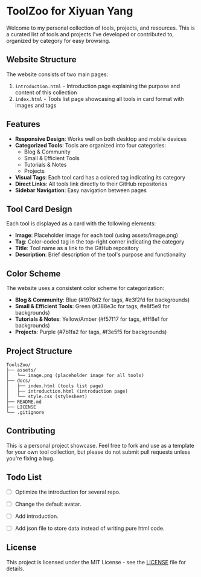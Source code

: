 # ToolZoo for Xiyuan Yang

Welcome to my personal collection of tools, projects, and resources. This is a curated list of tools and projects I've developed or contributed to, organized by category for easy browsing.

## Website Structure

The website consists of two main pages:

1. `introduction.html` - Introduction page explaining the purpose and content of this collection
2. `index.html` - Tools list page showcasing all tools in card format with images and tags

## Features

- **Responsive Design**: Works well on both desktop and mobile devices
- **Categorized Tools**: Tools are organized into four categories:
  - Blog & Community
  - Small & Efficient Tools
  - Tutorials & Notes
  - Projects
- **Visual Tags**: Each tool card has a colored tag indicating its category
- **Direct Links**: All tools link directly to their GitHub repositories
- **Sidebar Navigation**: Easy navigation between pages

## Tool Card Design

Each tool is displayed as a card with the following elements:
- **Image**: Placeholder image for each tool (using assets/image.png)
- **Tag**: Color-coded tag in the top-right corner indicating the category
- **Title**: Tool name as a link to the GitHub repository
- **Description**: Brief description of the tool's purpose and functionality

## Color Scheme

The website uses a consistent color scheme for categorization:
- **Blog & Community**: Blue (#1976d2 for tags, #e3f2fd for backgrounds)
- **Small & Efficient Tools**: Green (#388e3c for tags, #e8f5e9 for backgrounds)
- **Tutorials & Notes**: Yellow/Amber (#f57f17 for tags, #fff8e1 for backgrounds)
- **Projects**: Purple (#7b1fa2 for tags, #f3e5f5 for backgrounds)

## Project Structure

```
ToolsZoo/
├── assets/
│   └── image.png (placeholder image for all tools)
├── docs/
│   ├── index.html (tools list page)
│   ├── introduction.html (introduction page)
│   └── style.css (stylesheet)
├── README.md
├── LICENSE
└── .gitignore
```

## Contributing

This is a personal project showcase. Feel free to fork and use as a template for your own tool collection, but please do not submit pull requests unless you're fixing a bug.

## Todo List

- [ ] Optimize the introduction for several repo.

- [ ] Change the default avatar.

- [ ] Add introduction.

- [ ] Add json file to store data instead of writing pure html code.

## License

This project is licensed under the MIT License - see the [LICENSE](LICENSE) file for details.